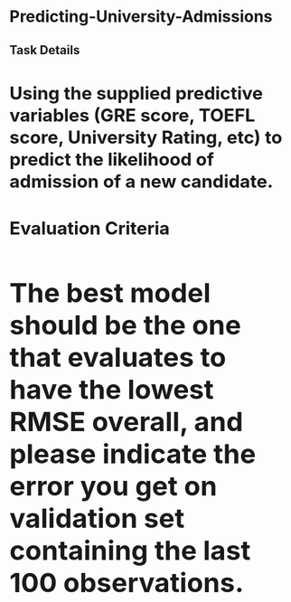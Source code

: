 # Predicting-University-Admissions
**<h2>Task Details<h2>**
Using the supplied predictive variables (GRE score, TOEFL score, University Rating, etc) to predict the likelihood of admission of a new candidate.

**<h2>Evaluation Criteria<h2>**
The best model should be the one that evaluates to have the lowest RMSE overall, and please indicate the error you get on validation set containing the last 100 observations.
